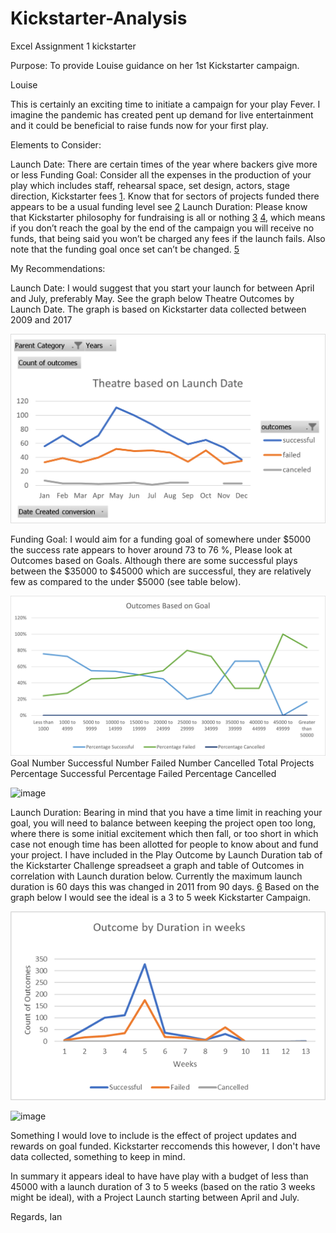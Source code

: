 # Kickstarter-Analysis
Excel Assignment 1 kickstarter

Purpose: To provide Louise guidance on her 1st Kickstarter campaign.

Louise

This is certainly an exciting time to initiate a campaign for your play Fever. I imagine the pandemic has created pent up demand for live entertainment and it could be beneficial to raise funds now for your first play.

Elements to Consider:

Launch Date: There are certain times of the year where backers give more or less
Funding Goal: Consider all the expenses in the production of your play which includes staff, rehearsal space, set design, actors, stage direction, Kickstarter fees [1](https://www.kickstarter.com/help/fees?ref=faq-basics_fees). Know that for sectors of projects funded there appears to be a usual funding level see [2](https://www.kickstarter.com/help/stats?ref=global-footer)
Launch Duration: Please know that Kickstarter philosophy for fundraising is all or nothing [3](https://help.kickstarter.com/hc/en-us/articles/115005028514-What-are-the-basics-) [4](https://www.kickstarter.com/terms-of-use), which means if you don’t reach the goal by the end of the campaign you will receive no funds, that being said you won’t be charged any fees if the launch fails. Also note that the funding goal once set can’t be changed. [5](https://www.kickstarter.com/help/handbook/funding?ref=handbook_rewards)

My Recommendations:

Launch Date: 
I would suggest that you start your launch for between April and July, preferably May. See the graph below Theatre Outcomes by Launch Date. The graph is based on Kickstarter data collected between 2009 and 2017

![Theatre Outcomes by Launch](https://github.com/ianakt/Kickstarter-Analysis/blob/main/Resources/Theatre_Outcomes_vs_Launch.png?raw=true)

 

Funding Goal: 
I would aim for a funding goal of somewhere under $5000 the success rate appears to hover around 73 to 76 %, Please look at Outcomes based on Goals. Although there are some successful plays between the $35000 to $45000 which are successful, they are relatively few as compared to the under $5000 (see table below).

![Outcomes v Goals](https://github.com/ianakt/Kickstarter-Analysis/blob/main/Resources/Outcomes_v_Goals.png?raw=true) 
Goal	Number Successful	Number Failed	Number Cancelled	Total Projects	Percentage Successful	Percentage Failed	Percentage Cancelled

![image](https://user-images.githubusercontent.com/68198233/146455503-33565af3-8c60-4b3b-9fc8-a0b9b1a51b3d.png)


 

 

Launch Duration:
Bearing in mind that you have a time limit in reaching your goal, you will need to balance between keeping the project open too long, where there is some initial excitement which then fall, or too short in which case not enough time has been allotted for people to know about and fund your project. I have included in the Play Outcome by Launch Duration tab of the Kickstarter Challenge spreadseet a graph and table of Outcomes in correlation with Launch duration below. Currently the maximum launch duration is 60 days this was changed in 2011 from 90 days. [6](https://www.kickstarter.com/blog/shortening-the-maximum-project-length?ref=pbuild_basics) Based on the graph below I would see the ideal is a 3 to 5 week Kickstarter Campaign.

![Launch Duration and Outcome](https://github.com/ianakt/Kickstarter-Analysis/blob/main/Resources/Outcomes%20by%20Duration.png?raw=true)

![image](https://user-images.githubusercontent.com/68198233/146455759-da2a9413-39b0-4192-a9a9-72247577e70d.png)


Something I would love to include is the effect of project updates and rewards on goal funded. Kickstarter reccomends this however, I don't have data collected, something to keep in mind.

In summary it appears ideal to have have play with a budget of less than 45000 with a launch duration of 3 to 5 weeks (based on the ratio 3 weeks might be ideal), with a Project Launch starting between April and July.

Regards,
Ian

 
 


